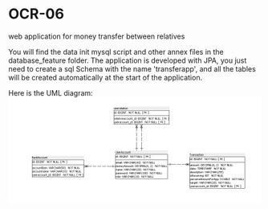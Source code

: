 # OCR-06
web application for money transfer between relatives

You will find the data init mysql script and other annex files in the database_feature folder.
The application is developed with JPA, you just need to create a sql Schema with the name 'transferapp', and all the tables will be created automatically at the start of the application.


Here is the UML diagram:
![alt text](https://raw.githubusercontent.com/Kerbetth/OCR-06/master/database_feature/Uml_transferapps.png "UML")
